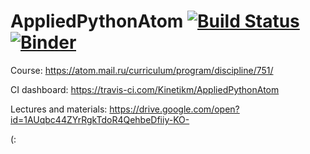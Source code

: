 # AppliedPythonAtom  [![Build Status](https://travis-ci.com/Kinetikm/AppliedPythonAtom.svg?branch=master)](https://travis-ci.com/Kinetikm/AppliedPythonAtom) [![Binder](https://mybinder.org/badge_logo.svg)](https://mybinder.org/v2/gh/Kinetikm/AppliedPythonAtom/master)




Course: https://atom.mail.ru/curriculum/program/discipline/751/

CI dashboard: https://travis-ci.com/Kinetikm/AppliedPythonAtom

Lectures and materials: https://drive.google.com/open?id=1AUqbc44ZYrRgkTdoR4QehbeDfiiy-KO- 

(:
